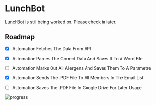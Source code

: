 # LunchBot

LunchBot is still being worked on. Please check in later.

<!-- ROADMAP -->
## Roadmap

- [X] Automation Fetches The Data From API
- [X] Automation Parces The Correct Data And Saves It To A Word File
- [ ] Automation Marks Out All Allergens And Saves Them To A Parametre
- [x] Automation Sends The .PDF File To All Members In The Email List
- [ ] Automation Saves The .PDF File In Google Drive For Later Usage



![progress](https://user-images.githubusercontent.com/46250017/225297875-90406ae0-f151-440d-bc85-1ec021d752e8.gif)


